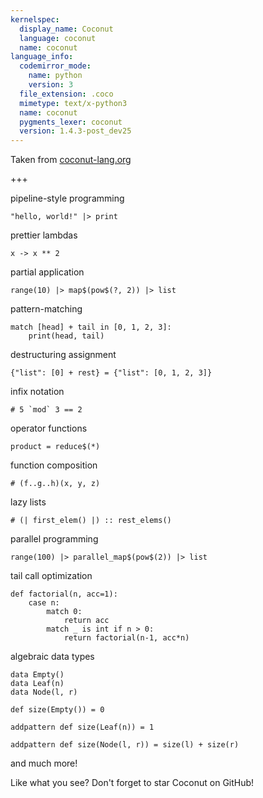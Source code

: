 ```yaml
---
kernelspec:
  display_name: Coconut
  language: coconut
  name: coconut
language_info:
  codemirror_mode:
    name: python
    version: 3
  file_extension: .coco
  mimetype: text/x-python3
  name: coconut
  pygments_lexer: coconut
  version: 1.4.3-post_dev25
---
```


Taken from [coconut-lang.org](coconut-lang.org)

+++

pipeline-style programming

```{code-cell} coconut
"hello, world!" |> print
```

 prettier lambdas

```{code-cell} coconut
x -> x ** 2
```

partial application

```{code-cell} coconut
range(10) |> map$(pow$(?, 2)) |> list
```

pattern-matching

```{code-cell} coconut
match [head] + tail in [0, 1, 2, 3]:
    print(head, tail)
```

destructuring assignment

```{code-cell} coconut
{"list": [0] + rest} = {"list": [0, 1, 2, 3]}
```

infix notation

```{code-cell} coconut
# 5 `mod` 3 == 2
```

operator functions

```{code-cell} coconut
product = reduce$(*)
```

function composition

```{code-cell} coconut
# (f..g..h)(x, y, z)
```

lazy lists

```{code-cell} coconut
# (| first_elem() |) :: rest_elems()
```

parallel programming

```{code-cell} coconut
range(100) |> parallel_map$(pow$(2)) |> list
```

tail call optimization

```{code-cell} coconut
def factorial(n, acc=1):
    case n:
        match 0:
            return acc
        match _ is int if n > 0:
            return factorial(n-1, acc*n)
```

algebraic data types

```{code-cell} coconut
data Empty()
data Leaf(n)
data Node(l, r)

def size(Empty()) = 0

addpattern def size(Leaf(n)) = 1

addpattern def size(Node(l, r)) = size(l) + size(r)
```

and much more!

Like what you see? Don't forget to star Coconut on GitHub!

```{code-cell} coconut

```
